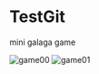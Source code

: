 # TestGit
mini galaga game


![game00](https://user-images.githubusercontent.com/56079377/101464187-ac58d780-3981-11eb-9ccd-b815cfe79266.PNG)
![game01](https://user-images.githubusercontent.com/56079377/101464193-ad8a0480-3981-11eb-9519-ad0d80541ab5.PNG)

